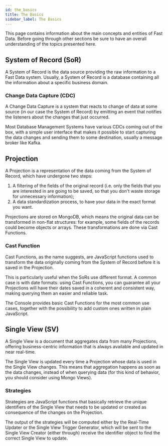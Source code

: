 ```yaml
---
id: the_basics
title: The Basics
sidebar_label: The Basics
---
```


This page contains information about the main concepts and entities of Fast Data. Before going through other sections be sure to have an overall understanding of the topics presented here.

## System of Record (SoR)

A System of Record is the data source providing the raw information to a Fast Data system. Usually, a System of Record is a database containing all the information about a specific business domain.

### Change Data Capture (CDC)

A Change Data Capture is a system that reacts to change of data at some source (in our case the System of Record) by emitting an event that notifies the listeners about the changes that just occurred.

Most Database Management Systems have various CDCs coming out of the box, with a simple user interface that makes it possible to start capturing the data changes and sending them to some destination, usually a message broker like Kafka.

## Projection

A Projection is a representation of the data coming from the System of Record, which have undergone two steps:

1. A filtering of the fields of the original record (i.e. only the fields that you are interested in are going to be saved, so that you don't waste storage for unnecessary information);
2. A data standardization process, to have your data in the exact format you want.

Projections are stored on MongoDB, which means the original data can be transformed in non-flat structures: for example, some fields of the records could become objects or arrays. These transformations are done via Cast Functions.

### Cast Function

Cast Functions, as the name suggests, are JavaScript functions used to transform the data originally coming from the System of Record before it is saved in the Projection.

This is particularly useful when the SoRs use different format. A common case is with date formats: using Cast Functions, you can guarantee all your Projections will have their dates saved in a coherent and consistent way, making querying them an easier and reliable task.

The Console provides basic Cast Functions for the most common use cases, together with the possibility to add custom ones written in plain JavaScript.

## Single View (SV)

A Single View is a document that aggregates data from many Projections, offering business-centric information that is always available and updated in near real-time.

The Single View is updated every time a Projection whose data is used in the Single View changes. This means that aggregation happens as soon as the data changes, instead of when querying data (for this kind of behavior, you should consider using Mongo Views).

### Strategies

Strategies are JavaScript functions that basically retrieve the unique identifiers of the Single View that needs to be updated or created as consequence of the changes on the Projection.

The output of the strategies will be computed either by the Real-Time Updater or the Single View Trigger Generator, which will be sent to the Single View Creator (either through) receive the identifier object to find the correct Single View to update.
